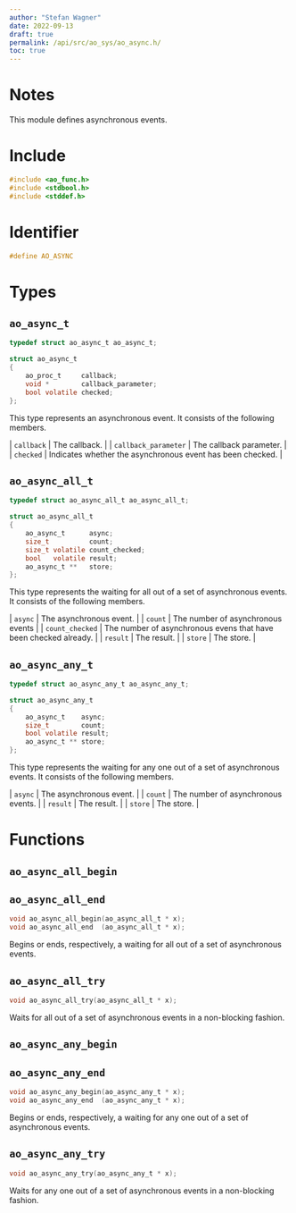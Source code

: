 ```yaml
---
author: "Stefan Wagner"
date: 2022-09-13
draft: true
permalink: /api/src/ao_sys/ao_async.h/
toc: true
---
```


# Notes

This module defines asynchronous events.

# Include

```c
#include <ao_func.h>
#include <stdbool.h>
#include <stddef.h>
```

# Identifier

```c
#define AO_ASYNC
```

# Types

## `ao_async_t`

```c
typedef struct ao_async_t ao_async_t;
```

```c
struct ao_async_t
{
    ao_proc_t     callback;
    void *        callback_parameter;
    bool volatile checked;
};
```

This type represents an asynchronous event. It consists of the following members.

| `callback` | The callback. |
| `callback_parameter` | The callback parameter. |
| `checked` | Indicates whether the asynchronous event has been checked. |

## `ao_async_all_t`

```c
typedef struct ao_async_all_t ao_async_all_t;
```

```c
struct ao_async_all_t
{
    ao_async_t      async;
    size_t          count;
    size_t volatile count_checked;
    bool   volatile result;
    ao_async_t **   store;
};
```

This type represents the waiting for all out of a set of asynchronous events. It consists of the following members.

| `async` | The asynchronous event. |
| `count` | The number of asynchronous events |
| `count_checked` | The number of asynchronous evens that have been checked already. |
| `result` | The result. |
| `store` | The store. |

## `ao_async_any_t`

```c
typedef struct ao_async_any_t ao_async_any_t;
```

```c
struct ao_async_any_t
{
    ao_async_t    async;
    size_t        count;
    bool volatile result;
    ao_async_t ** store;
};
```

This type represents the waiting for any one out of a set of asynchronous events. It consists of the following members.

| `async` | The asynchronous event. |
| `count` | The number of asynchronous events. |
| `result` | The result. |
| `store` | The store. |

# Functions

## `ao_async_all_begin`
## `ao_async_all_end`

```c
void ao_async_all_begin(ao_async_all_t * x);
void ao_async_all_end  (ao_async_all_t * x);
```

Begins or ends, respectively, a waiting for all out of a set of asynchronous events.

## `ao_async_all_try`

```c
void ao_async_all_try(ao_async_all_t * x);
```

Waits for all out of a set of asynchronous events in a non-blocking fashion.

## `ao_async_any_begin`
## `ao_async_any_end`

```c
void ao_async_any_begin(ao_async_any_t * x);
void ao_async_any_end  (ao_async_any_t * x);
```

Begins or ends, respectively, a waiting for any one out of a set of asynchronous events.

## `ao_async_any_try`

```c
void ao_async_any_try(ao_async_any_t * x);
```

Waits for any one out of a set of asynchronous events in a non-blocking fashion.
